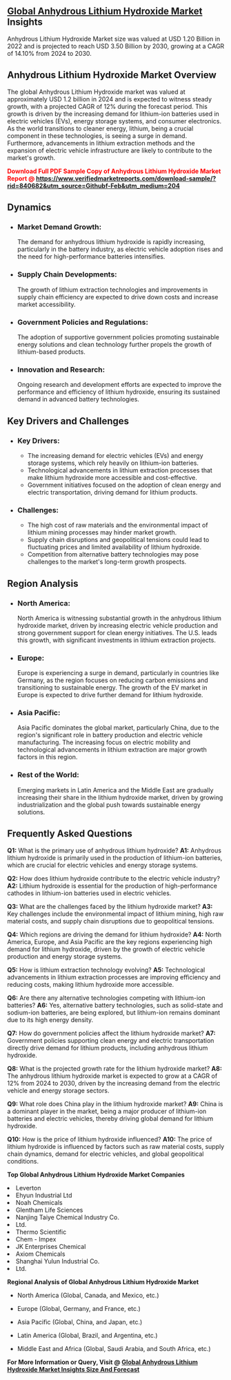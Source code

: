 <h2><a href="https://www.verifiedmarketreports.com/download-sample/?rid=840682&amp;utm_source=Githubf&amp;utm_medium=204" target="_blank">Global Anhydrous Lithium Hydroxide Market</a> Insights</h2><p>Anhydrous Lithium Hydroxide Market size was valued at USD 1.20 Billion in 2022 and is projected to reach USD 3.50 Billion by 2030, growing at a CAGR of 14.10% from 2024 to 2030.</p><p> <h2>Anhydrous Lithium Hydroxide Market Overview</h2> <p>The global Anhydrous Lithium Hydroxide market was valued at approximately USD 1.2 billion in 2024 and is expected to witness steady growth, with a projected CAGR of 12% during the forecast period. This growth is driven by the increasing demand for lithium-ion batteries used in electric vehicles (EVs), energy storage systems, and consumer electronics. As the world transitions to cleaner energy, lithium, being a crucial component in these technologies, is seeing a surge in demand. Furthermore, advancements in lithium extraction methods and the expansion of electric vehicle infrastructure are likely to contribute to the market's growth.</p> <p><strong><p><span class=""><span style="color: #ff0000;"><strong>Download Full PDF Sample Copy of Anhydrous Lithium Hydroxide Market Report</strong> @ </span><a href="https://www.verifiedmarketreports.com/download-sample/?rid=840682&amp;utm_source=Githubf-Feb&amp;utm_medium=204" target="_blank">https://www.verifiedmarketreports.com/download-sample/?rid=840682&amp;utm_source=Githubf-Feb&amp;utm_medium=204</a></span></p></strong></p> <h2>Dynamics</h2> <ul> <li><h3>Market Demand Growth:</h3> The demand for anhydrous lithium hydroxide is rapidly increasing, particularly in the battery industry, as electric vehicle adoption rises and the need for high-performance batteries intensifies.</li> <li><h3>Supply Chain Developments:</h3> The growth of lithium extraction technologies and improvements in supply chain efficiency are expected to drive down costs and increase market accessibility.</li> <li><h3>Government Policies and Regulations:</h3> The adoption of supportive government policies promoting sustainable energy solutions and clean technology further propels the growth of lithium-based products.</li> <li><h3>Innovation and Research:</h3> Ongoing research and development efforts are expected to improve the performance and efficiency of lithium hydroxide, ensuring its sustained demand in advanced battery technologies.</li> </ul> <h2>Key Drivers and Challenges</h2> <ul> <li><h3>Key Drivers:</h3> <ul> <li>The increasing demand for electric vehicles (EVs) and energy storage systems, which rely heavily on lithium-ion batteries.</li> <li>Technological advancements in lithium extraction processes that make lithium hydroxide more accessible and cost-effective.</li> <li>Government initiatives focused on the adoption of clean energy and electric transportation, driving demand for lithium products.</li> </ul> </li> <li><h3>Challenges:</h3> <ul> <li>The high cost of raw materials and the environmental impact of lithium mining processes may hinder market growth.</li> <li>Supply chain disruptions and geopolitical tensions could lead to fluctuating prices and limited availability of lithium hydroxide.</li> <li>Competition from alternative battery technologies may pose challenges to the market's long-term growth prospects.</li> </ul> </li> </ul> <h2>Region Analysis</h2> <ul> <li><h3>North America:</h3> North America is witnessing substantial growth in the anhydrous lithium hydroxide market, driven by increasing electric vehicle production and strong government support for clean energy initiatives. The U.S. leads this growth, with significant investments in lithium extraction projects.</li> <li><h3>Europe:</h3> Europe is experiencing a surge in demand, particularly in countries like Germany, as the region focuses on reducing carbon emissions and transitioning to sustainable energy. The growth of the EV market in Europe is expected to drive further demand for lithium hydroxide.</li> <li><h3>Asia Pacific:</h3> Asia Pacific dominates the global market, particularly China, due to the region's significant role in battery production and electric vehicle manufacturing. The increasing focus on electric mobility and technological advancements in lithium extraction are major growth factors in this region.</li> <li><h3>Rest of the World:</h3> Emerging markets in Latin America and the Middle East are gradually increasing their share in the lithium hydroxide market, driven by growing industrialization and the global push towards sustainable energy solutions.</li> </ul> <h2>Frequently Asked Questions</h2> <p><strong>Q1:</strong> What is the primary use of anhydrous lithium hydroxide? <strong>A1:</strong> Anhydrous lithium hydroxide is primarily used in the production of lithium-ion batteries, which are crucial for electric vehicles and energy storage systems.</p> <p><strong>Q2:</strong> How does lithium hydroxide contribute to the electric vehicle industry? <strong>A2:</strong> Lithium hydroxide is essential for the production of high-performance cathodes in lithium-ion batteries used in electric vehicles.</p> <p><strong>Q3:</strong> What are the challenges faced by the lithium hydroxide market? <strong>A3:</strong> Key challenges include the environmental impact of lithium mining, high raw material costs, and supply chain disruptions due to geopolitical tensions.</p> <p><strong>Q4:</strong> Which regions are driving the demand for lithium hydroxide? <strong>A4:</strong> North America, Europe, and Asia Pacific are the key regions experiencing high demand for lithium hydroxide, driven by the growth of electric vehicle production and energy storage systems.</p> <p><strong>Q5:</strong> How is lithium extraction technology evolving? <strong>A5:</strong> Technological advancements in lithium extraction processes are improving efficiency and reducing costs, making lithium hydroxide more accessible.</p> <p><strong>Q6:</strong> Are there any alternative technologies competing with lithium-ion batteries? <strong>A6:</strong> Yes, alternative battery technologies, such as solid-state and sodium-ion batteries, are being explored, but lithium-ion remains dominant due to its high energy density.</p> <p><strong>Q7:</strong> How do government policies affect the lithium hydroxide market? <strong>A7:</strong> Government policies supporting clean energy and electric transportation directly drive demand for lithium products, including anhydrous lithium hydroxide.</p> <p><strong>Q8:</strong> What is the projected growth rate for the lithium hydroxide market? <strong>A8:</strong> The anhydrous lithium hydroxide market is expected to grow at a CAGR of 12% from 2024 to 2030, driven by the increasing demand from the electric vehicle and energy storage sectors.</p> <p><strong>Q9:</strong> What role does China play in the lithium hydroxide market? <strong>A9:</strong> China is a dominant player in the market, being a major producer of lithium-ion batteries and electric vehicles, thereby driving global demand for lithium hydroxide.</p> <p><strong>Q10:</strong> How is the price of lithium hydroxide influenced? <strong>A10:</strong> The price of lithium hydroxide is influenced by factors such as raw material costs, supply chain dynamics, demand for electric vehicles, and global geopolitical conditions.</p> </p><p><strong>Top Global Anhydrous Lithium Hydroxide Market Companies</strong></p><div data-test-id=""><p><li>Leverton</li><li> Ehyun Industrial Ltd</li><li> Noah Chemicals</li><li> Glentham Life Sciences</li><li> Nanjing Taiye Chemical Industry Co.</li><li> Ltd.</li><li> Thermo Scientific</li><li> Chem - Impex</li><li> JK Enterprises Chemical</li><li> Axiom Chemicals</li><li> Shanghai Yulun Industrial Co.</li><li> Ltd.</li></p><div><strong>Regional Analysis of&nbsp;Global Anhydrous Lithium Hydroxide Market</strong></div><ul><li dir="ltr"><p dir="ltr">North America&nbsp;(Global, Canada, and Mexico, etc.)</p></li><li dir="ltr"><p dir="ltr">Europe (Global, Germany, and France, etc.)</p></li><li dir="ltr"><p dir="ltr">Asia Pacific&nbsp;(Global, China, and Japan, etc.)</p></li><li dir="ltr"><p dir="ltr">Latin America&nbsp;(Global, Brazil, and Argentina, etc.)</p></li><li dir="ltr">Middle East and Africa&nbsp;(Global, Saudi Arabia, and South Africa, etc.)</li></ul><p><strong>For More Information or Query, Visit @&nbsp;</strong><strong><a href="https://www.verifiedmarketreports.com/product/anhydrous-lithium-hydroxide-market/?utm_source=Githubf&amp;utm_medium=204" target="_blank">Global Anhydrous Lithium Hydroxide Market Insights Size And Forecast</a></strong></p></div>
